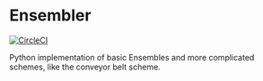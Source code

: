 # Ensembler


[![CircleCI](https://circleci.com/gh/ccgcsms/Ensembler.svg?style=svg)](https://circleci.com/gh/ccgcsms/Ensembler)

Python implementation of basic Ensembles and more complicated schemes, like the conveyor belt scheme.

